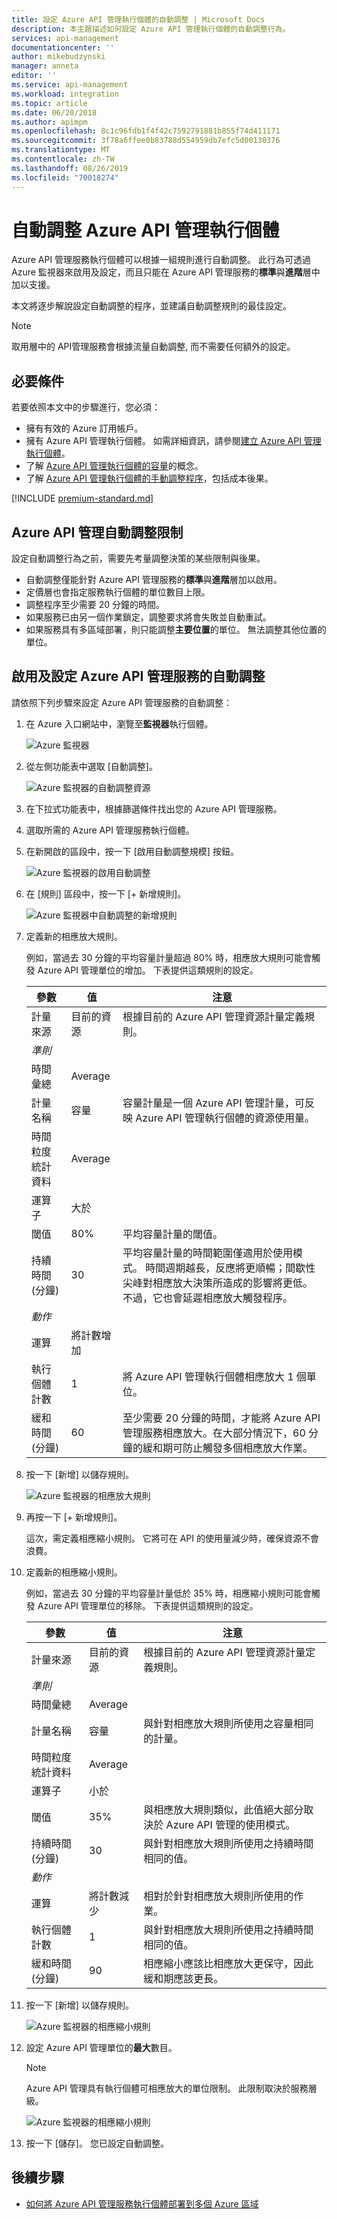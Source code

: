 ```yaml
---
title: 設定 Azure API 管理執行個體的自動調整 | Microsoft Docs
description: 本主題描述如何設定 Azure API 管理執行個體的自動調整行為。
services: api-management
documentationcenter: ''
author: mikebudzynski
manager: anneta
editor: ''
ms.service: api-management
ms.workload: integration
ms.topic: article
ms.date: 06/20/2018
ms.author: apimpm
ms.openlocfilehash: 8c1c96fdb1f4f42c7592791881b855f74d411171
ms.sourcegitcommit: 3f78a6ffee0b83788d554959db7efc5d00130376
ms.translationtype: MT
ms.contentlocale: zh-TW
ms.lasthandoff: 08/26/2019
ms.locfileid: "70018274"
---
```

# <a name="automatically-scale-an-azure-api-management-instance"></a>自動調整 Azure API 管理執行個體  

Azure API 管理服務執行個體可以根據一組規則進行自動調整。 此行為可透過 Azure 監視器來啟用及設定，而且只能在 Azure API 管理服務的**標準**與**進階**層中加以支援。

本文將逐步解說設定自動調整的程序，並建議自動調整規則的最佳設定。

> [!NOTE]
> 取用層中的 API管理服務會根據流量自動調整, 而不需要任何額外的設定。

## <a name="prerequisites"></a>必要條件

若要依照本文中的步驟進行，您必須：

+ 擁有有效的 Azure 訂用帳戶。
+ 擁有 Azure API 管理執行個體。 如需詳細資訊，請參閱[建立 Azure API 管理執行個體](get-started-create-service-instance.md)。
+ 了解 [Azure API 管理執行個體的容量](api-management-capacity.md)的概念。
+ 了解 [Azure API 管理執行個體的手動調整程序](upgrade-and-scale.md)，包括成本後果。

[!INCLUDE [premium-standard.md](../../includes/api-management-availability-premium-standard.md)]

## <a name="azure-api-management-autoscale-limitations"></a>Azure API 管理自動調整限制

設定自動調整行為之前，需要先考量調整決策的某些限制與後果。

+ 自動調整僅能針對 Azure API 管理服務的**標準**與**進階**層加以啟用。
+ 定價層也會指定服務執行個體的單位數目上限。
+ 調整程序至少需要 20 分鐘的時間。
+ 如果服務已由另一個作業鎖定，調整要求將會失敗並自動重試。
+ 如果服務具有多區域部署，則只能調整**主要位置**的單位。 無法調整其他位置的單位。

## <a name="enable-and-configure-autoscale-for-azure-api-management-service"></a>啟用及設定 Azure API 管理服務的自動調整

請依照下列步驟來設定 Azure API 管理服務的自動調整：

1. 在 Azure 入口網站中，瀏覽至**監視器**執行個體。

    ![Azure 監視器](media/api-management-howto-autoscale/01.png)

2. 從左側功能表中選取 [自動調整]。

    ![Azure 監視器的自動調整資源](media/api-management-howto-autoscale/02.png)

3. 在下拉式功能表中，根據篩選條件找出您的 Azure API 管理服務。
4. 選取所需的 Azure API 管理服務執行個體。
5. 在新開啟的區段中，按一下 [啟用自動調整規模] 按鈕。

    ![Azure 監視器的啟用自動調整](media/api-management-howto-autoscale/03.png)

6. 在 [規則] 區段中，按一下 [+ 新增規則]。

    ![Azure 監視器中自動調整的新增規則](media/api-management-howto-autoscale/04.png)

7. 定義新的相應放大規則。

   例如，當過去 30 分鐘的平均容量計量超過 80% 時，相應放大規則可能會觸發 Azure API 管理單位的增加。 下表提供這類規則的設定。

    | 參數             | 值             | 注意                                                                                                                                                                                                                                                                           |
    |-----------------------|-------------------|---------------------------------------------------------------------------------------------------------------------------------------------------------------------------------------------------------------------------------------------------------------------------------|
    | 計量來源         | 目前的資源  | 根據目前的 Azure API 管理資源計量定義規則。                                                                                                                                                                                                     |
    | *準則*            |                   |                                                                                                                                                                                                                                                                                 |
    | 時間彙總      | Average           |                                                                                                                                                                                                                                                                                 |
    | 計量名稱           | 容量          | 容量計量是一個 Azure API 管理計量，可反映 Azure API 管理執行個體的資源使用量。                                                                                                                                                            |
    | 時間粒度統計資料  | Average           |                                                                                                                                                                                                                                                                                 |
    | 運算子              | 大於      |                                                                                                                                                                                                                                                                                 |
    | 閾值             | 80%               | 平均容量計量的閾值。                                                                                                                                                                                                                                 |
    | 持續時間 (分鐘) | 30                | 平均容量計量的時間範圍僅適用於使用模式。 時間週期越長，反應將更順暢；間歇性尖峰對相應放大決策所造成的影響將更低。 不過，它也會延遲相應放大觸發程序。 |
    | *動作*              |                   |                                                                                                                                                                                                                                                                                 |
    | 運算             | 將計數增加 |                                                                                                                                                                                                                                                                                 |
    | 執行個體計數        | 1                 | 將 Azure API 管理執行個體相應放大 1 個單位。                                                                                                                                                                                                                          |
    | 緩和時間 (分鐘)   | 60                | 至少需要 20 分鐘的時間，才能將 Azure API 管理服務相應放大。在大部分情況下，60 分鐘的緩和期可防止觸發多個相應放大作業。                                                                                                  |

8. 按一下 [新增] 以儲存規則。

    ![Azure 監視器的相應放大規則](media/api-management-howto-autoscale/05.png)

9. 再按一下 [+ 新增規則]。

    這次，需定義相應縮小規則。 它將可在 API 的使用量減少時，確保資源不會浪費。

10. 定義新的相應縮小規則。

    例如，當過去 30 分鐘的平均容量計量低於 35% 時，相應縮小規則可能會觸發 Azure API 管理單位的移除。 下表提供這類規則的設定。

    | 參數             | 值             | 注意                                                                                                                                                                                                                                                                                                                                                                                                                                                                                               |
    |-----------------------|-------------------|-----------------------------------------------------------------------------------------------------------------------------------------------------------------------------------------------------------------------------------------------------------------------------------------------------------------------------------------------------------------------------------------------------------------------------------------------------------------------------------------------------|
    | 計量來源         | 目前的資源  | 根據目前的 Azure API 管理資源計量定義規則。                                                                                                                                                                                                                                                                                                                                                                                                                         |
    | *準則*            |                   |                                                                                                                                                                                                                                                                                                                                                                                                                                                                                                     |
    | 時間彙總      | Average           |                                                                                                                                                                                                                                                                                                                                                                                                                                                                                                     |
    | 計量名稱           | 容量          | 與針對相應放大規則所使用之容量相同的計量。                                                                                                                                                                                                                                                                                                                                                                                                                                                 |
    | 時間粒度統計資料  | Average           |                                                                                                                                                                                                                                                                                                                                                                                                                                                                                                     |
    | 運算子              | 小於         |                                                                                                                                                                                                                                                                                                                                                                                                                                                                                                     |
    | 閾值             | 35%               | 與相應放大規則類似，此值絕大部分取決於 Azure API 管理的使用模式。 |
    | 持續時間 (分鐘) | 30                | 與針對相應放大規則所使用之持續時間相同的值。                                                                                                                                                                                                                                                                                                                                                                                                                                                  |
    | *動作*              |                   |                                                                                                                                                                                                                                                                                                                                                                                                                                                                                                     |
    | 運算             | 將計數減少 | 相對於針對相應放大規則所使用的作業。                                                                                                                                                                                                                                                                                                                                                                                                                                                   |
    | 執行個體計數        | 1                 | 與針對相應放大規則所使用之持續時間相同的值。                                                                                                                                                                                                                                                                                                                                                                                                                                                  |
    | 緩和時間 (分鐘)   | 90                | 相應縮小應該比相應放大更保守，因此緩和期應該更長。                                                                                                                                                                                                                                                                                                                                                                                                    |

11. 按一下 [新增] 以儲存規則。

    ![Azure 監視器的相應縮小規則](media/api-management-howto-autoscale/06.png)

12. 設定 Azure API 管理單位的**最大**數目。

    > [!NOTE]
    > Azure API 管理具有執行個體可相應放大的單位限制。 此限制取決於服務層級。

    ![Azure 監視器的相應縮小規則](media/api-management-howto-autoscale/07.png)

13. 按一下 [儲存]。 您已設定自動調整。

## <a name="next-steps"></a>後續步驟

+ [如何將 Azure API 管理服務執行個體部署到多個 Azure 區域](api-management-howto-deploy-multi-region.md)
